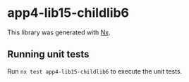 # app4-lib15-childlib6

This library was generated with [Nx](https://nx.dev).

## Running unit tests

Run `nx test app4-lib15-childlib6` to execute the unit tests.
